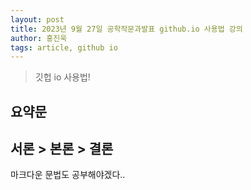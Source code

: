 ```yaml
---
layout: post
title: 2023년 9월 27일 공학작문과발표 github.io 사용법 강의
author: 홍진욱
tags: article, github io
---
```


> 깃헙 io 사용법!

## 요약문

## 서론 > 본론 > 결론

마크다운 문법도 공부해야겠다..